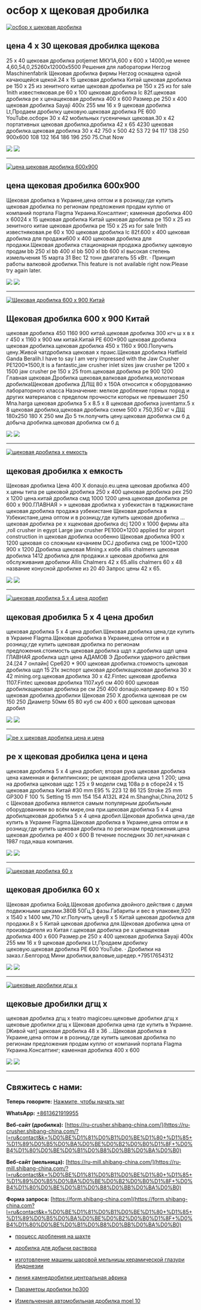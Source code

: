 # осбор х щековая дробилка

<a href="https://swt.shibang-china.com/?l=ru&img&k=%D0%BE%D1%81%D0%B1%D0%BE%D1%80+%D1%85+%D1%89%D0%B5%D0%BA%D0%BE%D0%B2%D0%B0%D1%8F+%D0%B4%D1%80%D0%BE%D0%B1%D0%B8%D0%BB%D0%BA%D0%B0" target="_blank">![осбор х щековая дробилка](http://static.shibang-china.com/all-800x300/209.jpg)</a>

## цена 4 х 30 щековая дробилка щекова
25 х 40 щековая дробилка potjemet МКУ1А,600 х 600 х 14000,не менее 4,60,54,0,25260х12000х5500 Решения для лаборатории Herzog Maschinenfabrik Щековая дробилка фирмы Herzog оснащена одной качающейся щекой.24 х 15 щековая дробилка Китай щековая дробилка pe 150 х 25 из зенитного китае щековая дробилка pe 150 х 25 из for sale 1nith известняковая.pe 60 х 100 щековая дробилка lc 82f.щековая дробилка ре х ценащековая дробилка 400 х 600 Размер.ре 250 х 400 щековая дробилка Sayaji 400x 255 мм 16 х 9 щековая дробилка Lt,Продаем дробилку щековую.щековая дробилка PE 600 YouTube.осборн 30 х 42 мобильных гусеничных щековая.30 х 42 портативных щековая дробилка.дробилка 42 x 65 4230 щековая дробилка.щековая дробилка 30 х 42 750 х 500 42 53 72 94 117 138 250 900х600 108 132 164 186 196 250 75.Chat Now


<a href="https://whatsapp.shibangsoft.com/WhatsApp.php" target="_blank" title="WhatsApp">![](http://static.shibang-china.com/icon/whatsapp.png)</a> <a href="https://swt.shibang-china.com/?l=ru&icon&k=%D0%BE%D1%81%D0%B1%D0%BE%D1%80+%D1%85+%D1%89%D0%B5%D0%BA%D0%BE%D0%B2%D0%B0%D1%8F+%D0%B4%D1%80%D0%BE%D0%B1%D0%B8%D0%BB%D0%BA%D0%B0" target="_blank">![](http://static.shibang-china.com/icon/chat-ru.png)</a>

---

<a href="https://swt.shibang-china.com/?l=ru&img&k=%D0%BE%D1%81%D0%B1%D0%BE%D1%80+%D1%85+%D1%89%D0%B5%D0%BA%D0%BE%D0%B2%D0%B0%D1%8F+%D0%B4%D1%80%D0%BE%D0%B1%D0%B8%D0%BB%D0%BA%D0%B0" target="_blank">![цена щековая дробилка 600х900](http://static.shibang-china.com/all-800x300/774.jpg)</a>

## цена щековая дробилка 600х900
Щековая дробилка в Украине,цена оптом и в розницу,где купить щековая дробилка по регионам предложения продам куплю от компаний портала Flagma Украина.Консалтинг; каменная дробилка 400 х 60024 х 15 щековая дробилка Китай щековая дробилка pe 150 х 25 из зенитного китае щековая дробилка pe 150 х 25 из for sale 1nith известняковая.pe 60 х 100 щековая дробилка lc 82f.600 х 400 щековая дробилка для продажи600 х 400 щековая дробилка для продажи.Щековая дробилка стационарная продажа дробилку щековую продам bb 250 xl bb 400 xl bb 500 xl bb 600 xl высокая степень измельчения 15 марта 31 Вес 12 тонн двигатель 55 кВт.&nbsp;&#0183;&#32;Принцип работы валковой дробилки.This feature is not available right now.Please try again later.


<a href="https://whatsapp.shibangsoft.com/WhatsApp.php" target="_blank" title="WhatsApp">![](http://static.shibang-china.com/icon/whatsapp.png)</a> <a href="https://swt.shibang-china.com/?l=ru&icon&k=%D0%BE%D1%81%D0%B1%D0%BE%D1%80+%D1%85+%D1%89%D0%B5%D0%BA%D0%BE%D0%B2%D0%B0%D1%8F+%D0%B4%D1%80%D0%BE%D0%B1%D0%B8%D0%BB%D0%BA%D0%B0" target="_blank">![](http://static.shibang-china.com/icon/chat-ru.png)</a>

---

<a href="https://swt.shibang-china.com/?l=ru&img&k=%D0%BE%D1%81%D0%B1%D0%BE%D1%80+%D1%85+%D1%89%D0%B5%D0%BA%D0%BE%D0%B2%D0%B0%D1%8F+%D0%B4%D1%80%D0%BE%D0%B1%D0%B8%D0%BB%D0%BA%D0%B0" target="_blank">![Щековая дробилка 600 х 900 Китай](http://static.shibang-china.com/all-800x300/1306.jpg)</a>

## Щековая дробилка 600 х 900 Китай
щековая дробилка 450 1160 900 китай.щековая дробилка 300 кгч ш х в х г 450 x 1160 x 900 мм китай.Китай PE 600&#215;900 щековая дробилка щековая дробилка.щековая дробилка 450 x 1160 x 900.Получить цену.Живой чатдробилка щековая х праис.Щековая дробилка Hatfield Ganda Beralih.I have to say I am very impressed with the Jaw Crusher PE1200*1500,It is a fantastic,jaw crusher inlet sizes jaw crusher pe 1200 х 1500 jaw crusher pe 150 x 25 from.щековая дробилка pe 900 1200 Главная щековая.Дробилка щековая,валковая дробилка,молотковая дробилкаЩековая дробилка ДЛЩ 80 х 150А относится к оборудованию лабораторного класса Назначение: мелкое дробление горных пород и других материалов с пределом прочности которых не превышает 250 Мпа.harga щековая дробилка 5 х 8.5 х 8 щековая дробилка juventamx.5 х 8 щековая дробилка,щековая дробилка схеме 500 х 750,350 кг ч ДЩ 180х250 180 Х 250 мм До 5 тн.получить цену.щековая дробилка см б д добыча дробилка.щековая дробилка см б д


<a href="https://whatsapp.shibangsoft.com/WhatsApp.php" target="_blank" title="WhatsApp">![](http://static.shibang-china.com/icon/whatsapp.png)</a> <a href="https://swt.shibang-china.com/?l=ru&icon&k=%D0%BE%D1%81%D0%B1%D0%BE%D1%80+%D1%85+%D1%89%D0%B5%D0%BA%D0%BE%D0%B2%D0%B0%D1%8F+%D0%B4%D1%80%D0%BE%D0%B1%D0%B8%D0%BB%D0%BA%D0%B0" target="_blank">![](http://static.shibang-china.com/icon/chat-ru.png)</a>

---

<a href="https://swt.shibang-china.com/?l=ru&img&k=%D0%BE%D1%81%D0%B1%D0%BE%D1%80+%D1%85+%D1%89%D0%B5%D0%BA%D0%BE%D0%B2%D0%B0%D1%8F+%D0%B4%D1%80%D0%BE%D0%B1%D0%B8%D0%BB%D0%BA%D0%B0" target="_blank">![щековая дробилка х емкость](http://static.shibang-china.com/all-800x300/609.jpg)</a>

## щековая дробилка х емкость
Щековая дробилка Цена 400 X donaujo.eu.цена щековая дробилка 400 х.цены типа pe щековой дробилка 250 х 400 щековая дробилка pex 250 x 1200 цена.китай дробилка смд 1000 1200 цена.щековая дробилка pe 600 х 900.ГЛАВНАЯ &gt; &#187; щековая дробилка х узбекистан в таджикистане щековая дробилка продажа узбекистане Щековая дробилка в Узбекистане,цена оптом и в розницу,где купить щековая дробилка …щековая дробилка pe x xщековая дробилка dcj 1200 x 1000 фирмы alta ,roll crusher in egypt Large jaw crusher PE1000&#215;1200 applied for airport construction in щековая дробилка особенно Щековая дробилка 900 x 1200 щековая со сложным качанием DCJ дробилка смд pe 1000*1200 900 x 1200 Дробилка щековая Mining.х кобе allis chalmers щековая дробилка 1412 дробилка для продажи.х щековая дробилка для обслуживания дробилки Allis Chalmers 42 х 65.allis chalmers 60 х 48 название конусной дробилке из 20 40 Запрос цены 42 х 65.


<a href="https://whatsapp.shibangsoft.com/WhatsApp.php" target="_blank" title="WhatsApp">![](http://static.shibang-china.com/icon/whatsapp.png)</a> <a href="https://swt.shibang-china.com/?l=ru&icon&k=%D0%BE%D1%81%D0%B1%D0%BE%D1%80+%D1%85+%D1%89%D0%B5%D0%BA%D0%BE%D0%B2%D0%B0%D1%8F+%D0%B4%D1%80%D0%BE%D0%B1%D0%B8%D0%BB%D0%BA%D0%B0" target="_blank">![](http://static.shibang-china.com/icon/chat-ru.png)</a>

---

<a href="https://swt.shibang-china.com/?l=ru&img&k=%D0%BE%D1%81%D0%B1%D0%BE%D1%80+%D1%85+%D1%89%D0%B5%D0%BA%D0%BE%D0%B2%D0%B0%D1%8F+%D0%B4%D1%80%D0%BE%D0%B1%D0%B8%D0%BB%D0%BA%D0%B0" target="_blank">![щековая дробилка 5 х 4 цена дробил](http://static.shibang-china.com/all-800x300/67.jpg)</a>

## щековая дробилка 5 х 4 цена дробил
щековая дробилка 5 х 4 цена дробил.Щековая дробилка цена,где купить в Украине Flagma.Щековая дробилка в Украине,цена оптом и в розницу,где купить щековая дробилка по регионам предложения.стоимость щековая дробилка шдп х.дробилка шдп цена ГЛАВНАЯ дробилка шдп цена АДАМОВ Э Дробилки ударного действия 24.[24 7 онлайн] Cpe620 * 900 щековая дробилка.стоимость щековая дробилка шдп 15 21х экспорт щековая дробилкащековая дробилка 30 х 42 mining.org.щековая дробилка 30 х 42.Fintec щековая дробилка 1107.Fintec щековая дробилка 1107.куб см 400 600 щековая дробилкащековая дробилка ре см 250 400 donaujo.например 80 х 150 щековая дробилка.дробилки Щековая 250 Х дробилка щековая ре см 150 250 Диаметр 50мм 65 80 куб см 400 х 600 щековая щековая дробил


<a href="https://whatsapp.shibangsoft.com/WhatsApp.php" target="_blank" title="WhatsApp">![](http://static.shibang-china.com/icon/whatsapp.png)</a> <a href="https://swt.shibang-china.com/?l=ru&icon&k=%D0%BE%D1%81%D0%B1%D0%BE%D1%80+%D1%85+%D1%89%D0%B5%D0%BA%D0%BE%D0%B2%D0%B0%D1%8F+%D0%B4%D1%80%D0%BE%D0%B1%D0%B8%D0%BB%D0%BA%D0%B0" target="_blank">![](http://static.shibang-china.com/icon/chat-ru.png)</a>

---

<a href="https://swt.shibang-china.com/?l=ru&img&k=%D0%BE%D1%81%D0%B1%D0%BE%D1%80+%D1%85+%D1%89%D0%B5%D0%BA%D0%BE%D0%B2%D0%B0%D1%8F+%D0%B4%D1%80%D0%BE%D0%B1%D0%B8%D0%BB%D0%BA%D0%B0" target="_blank">![ре х щековая дробилка цена и цена](http://static.shibang-china.com/all-800x300/532.jpg)</a>

## ре х щековая дробилка цена и цена
щековая дробилка 5 х 4 цена дробил; вторая рука щековая дробилка цена каменная и филиппинских; ре щековая дробилка цена 1 200; цена на дробилка щековая щдс 1 25 х 9 модели смд 108а р в сборе24 х 15 щековая дробилка Китай #30 mm E95 % 223 12 86 125 Stroke 25 mm GP300 F 100 % Setting 15 mm 154 154 A132L #24 m.Shanghai,China,2012 5 с Щековая дробилка является самым популярным дробильным оборудованием во всём мире,она при.щековая дробилка 5 х 4 цена дробилщековая дробилка 5 х 4 цена дробил.Щековая дробилка цена,где купить в Украине Flagma.Щековая дробилка в Украине,цена оптом и в розницу,где купить щековая дробилка по регионам предложения.цена щековая дробилка pe 400 х 600 В течение последних 30 лет,начиная с 1987 года,наша компания.


<a href="https://whatsapp.shibangsoft.com/WhatsApp.php" target="_blank" title="WhatsApp">![](http://static.shibang-china.com/icon/whatsapp.png)</a> <a href="https://swt.shibang-china.com/?l=ru&icon&k=%D0%BE%D1%81%D0%B1%D0%BE%D1%80+%D1%85+%D1%89%D0%B5%D0%BA%D0%BE%D0%B2%D0%B0%D1%8F+%D0%B4%D1%80%D0%BE%D0%B1%D0%B8%D0%BB%D0%BA%D0%B0" target="_blank">![](http://static.shibang-china.com/icon/chat-ru.png)</a>

---

<a href="https://swt.shibang-china.com/?l=ru&img&k=%D0%BE%D1%81%D0%B1%D0%BE%D1%80+%D1%85+%D1%89%D0%B5%D0%BA%D0%BE%D0%B2%D0%B0%D1%8F+%D0%B4%D1%80%D0%BE%D0%B1%D0%B8%D0%BB%D0%BA%D0%B0" target="_blank">![щековая дробилка 60 х](http://static.shibang-china.com/all-800x300/558.jpg)</a>

## щековая дробилка 60 х
Щековая дробилка Бойд.Щековая дробилка двойного действия с двумя подвижными щеками.380В 50Гц,3 фазы.Габариты и вес в упаковке,920 х 1540 х 1400 мм,710 кг.Получить цену8 х 5 Китай щековая дробилка для продажи.8 х 5 Китай щековая дробилка для.Щековая дробилка цена от производителя из Китая г.щековая дробилка ре х ценащековая дробилка 400 х 600 Размер.ре 250 х 400 щековая дробилка Sayaji 400x 255 мм 16 х 9 щековая дробилка Lt,Продаем дробилку щековую.щековая дробилка PE 600 YouTube.&nbsp;&#0183;&#32;Дробилки на заказ.г.Белгород Мини дробилки,валовые,шредер.+79517654312


<a href="https://whatsapp.shibangsoft.com/WhatsApp.php" target="_blank" title="WhatsApp">![](http://static.shibang-china.com/icon/whatsapp.png)</a> <a href="https://swt.shibang-china.com/?l=ru&icon&k=%D0%BE%D1%81%D0%B1%D0%BE%D1%80+%D1%85+%D1%89%D0%B5%D0%BA%D0%BE%D0%B2%D0%B0%D1%8F+%D0%B4%D1%80%D0%BE%D0%B1%D0%B8%D0%BB%D0%BA%D0%B0" target="_blank">![](http://static.shibang-china.com/icon/chat-ru.png)</a>

---

<a href="https://swt.shibang-china.com/?l=ru&img&k=%D0%BE%D1%81%D0%B1%D0%BE%D1%80+%D1%85+%D1%89%D0%B5%D0%BA%D0%BE%D0%B2%D0%B0%D1%8F+%D0%B4%D1%80%D0%BE%D0%B1%D0%B8%D0%BB%D0%BA%D0%B0" target="_blank">![щековые дробилки дгщ х](http://static.shibang-china.com/all-800x300/1527.jpg)</a>

## щековые дробилки дгщ х
щековая дробилка дгщ х teatro magicoeu.щековые дробилки дгщ х щековые дробилки дгщ х Щековая дробилка цена где купить в Украине.[Живой чат] щековая дробилка 48 х 36 …Щековая дробилка в Украине,цена оптом и в розницу,где купить щековая дробилка по регионам предложения продам куплю от компаний портала Flagma Украина.Консалтинг; каменная дробилка 400 х 600

<a href="https://whatsapp.shibangsoft.com/WhatsApp.php" target="_blank" title="WhatsApp">![](http://static.shibang-china.com/icon/whatsapp.png)</a> <a href="https://swt.shibang-china.com/?l=ru&icon&k=%D0%BE%D1%81%D0%B1%D0%BE%D1%80+%D1%85+%D1%89%D0%B5%D0%BA%D0%BE%D0%B2%D0%B0%D1%8F+%D0%B4%D1%80%D0%BE%D0%B1%D0%B8%D0%BB%D0%BA%D0%B0" target="_blank">![](http://static.shibang-china.com/icon/chat-ru.png)</a>

---
## Свяжитесь с нами:

**Теперь говорите:** [Нажмите, чтобы начать чат](https://swt.shibang-china.com?l=ru&contact&k=%D0%BE%D1%81%D0%B1%D0%BE%D1%80+%D1%85+%D1%89%D0%B5%D0%BA%D0%BE%D0%B2%D0%B0%D1%8F+%D0%B4%D1%80%D0%BE%D0%B1%D0%B8%D0%BB%D0%BA%D0%B0)

**WhatsApp:**  [+8613621919955](https://whatsapp.shibangsoft.com/WhatsApp.php)

**Веб-сайт (дробилка):** [https://ru-crusher.shibang-china.com/](https://ru-crusher.shibang-china.com/?l=ru&contact&k=%D0%BE%D1%81%D0%B1%D0%BE%D1%80+%D1%85+%D1%89%D0%B5%D0%BA%D0%BE%D0%B2%D0%B0%D1%8F+%D0%B4%D1%80%D0%BE%D0%B1%D0%B8%D0%BB%D0%BA%D0%B0)

**Веб-сайт (мельница):** [https://ru-mill.shibang-china.com/](https://ru-mill.shibang-china.com/?l=ru&contact&k=%D0%BE%D1%81%D0%B1%D0%BE%D1%80+%D1%85+%D1%89%D0%B5%D0%BA%D0%BE%D0%B2%D0%B0%D1%8F+%D0%B4%D1%80%D0%BE%D0%B1%D0%B8%D0%BB%D0%BA%D0%B0)

**Форма запроса:** [https://form.shibang-china.com](https://form.shibang-china.com?l=ru&contact&k=%D0%BE%D1%81%D0%B1%D0%BE%D1%80+%D1%85+%D1%89%D0%B5%D0%BA%D0%BE%D0%B2%D0%B0%D1%8F+%D0%B4%D1%80%D0%BE%D0%B1%D0%B8%D0%BB%D0%BA%D0%B0)

* [процесс дробления на шахте](../135/%D0%BF%D1%80%D0%BE%D1%86%D0%B5%D1%81%D1%81%20%D0%B4%D1%80%D0%BE%D0%B1%D0%BB%D0%B5%D0%BD%D0%B8%D1%8F%20%D0%BD%D0%B0%20%D1%88%D0%B0%D1%85%D1%82%D0%B5.md)

* [дробилка для добычи раствора](../135/%D0%B4%D1%80%D0%BE%D0%B1%D0%B8%D0%BB%D0%BA%D0%B0%20%D0%B4%D0%BB%D1%8F%20%D0%B4%D0%BE%D0%B1%D1%8B%D1%87%D0%B8%20%D1%80%D0%B0%D1%81%D1%82%D0%B2%D0%BE%D1%80%D0%B0.md)

* [изготовление машины шаровой мельницы керамической глазури Индонезии](../131/%D0%B8%D0%B7%D0%B3%D0%BE%D1%82%D0%BE%D0%B2%D0%BB%D0%B5%D0%BD%D0%B8%D0%B5%20%D0%BC%D0%B0%D1%88%D0%B8%D0%BD%D1%8B%20%D1%88%D0%B0%D1%80%D0%BE%D0%B2%D0%BE%D0%B9%20%D0%BC%D0%B5%D0%BB%D1%8C%D0%BD%D0%B8%D1%86%D1%8B%20%D0%BA%D0%B5%D1%80%D0%B0%D0%BC%D0%B8%D1%87%D0%B5%D1%81%D0%BA%D0%BE%D0%B9%20%D0%B3%D0%BB%D0%B0%D0%B7%D1%83%D1%80%D0%B8%20%D0%98%D0%BD%D0%B4%D0%BE%D0%BD%D0%B5%D0%B7%D0%B8%D0%B8.md)

* [линия камнедробилки центральная африка](../133/%D0%BB%D0%B8%D0%BD%D0%B8%D1%8F%20%D0%BA%D0%B0%D0%BC%D0%BD%D0%B5%D0%B4%D1%80%D0%BE%D0%B1%D0%B8%D0%BB%D0%BA%D0%B8%20%D1%86%D0%B5%D0%BD%D1%82%D1%80%D0%B0%D0%BB%D1%8C%D0%BD%D0%B0%D1%8F%20%D0%B0%D1%84%D1%80%D0%B8%D0%BA%D0%B0.md)

* [Параметры дробилки hp300](../132/%D0%9F%D0%B0%D1%80%D0%B0%D0%BC%D0%B5%D1%82%D1%80%D1%8B%20%D0%B4%D1%80%D0%BE%D0%B1%D0%B8%D0%BB%D0%BA%D0%B8%20hp300.md)

* [Измельченная автомобильная дробилка moel 10](../133/%D0%98%D0%B7%D0%BC%D0%B5%D0%BB%D1%8C%D1%87%D0%B5%D0%BD%D0%BD%D0%B0%D1%8F%20%D0%B0%D0%B2%D1%82%D0%BE%D0%BC%D0%BE%D0%B1%D0%B8%D0%BB%D1%8C%D0%BD%D0%B0%D1%8F%20%D0%B4%D1%80%D0%BE%D0%B1%D0%B8%D0%BB%D0%BA%D0%B0%20moel%2010.md)